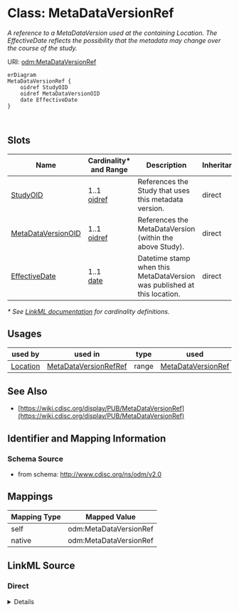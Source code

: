 # Class: MetaDataVersionRef

_A reference to a MetaDataVersion used at the containing Location. The EffectiveDate reflects the possibility that the metadata may change over the course of the study._




URI: [odm:MetaDataVersionRef](http://www.cdisc.org/ns/odm/v2.0/MetaDataVersionRef)


```mermaid
erDiagram
MetaDataVersionRef {
    oidref StudyOID  
    oidref MetaDataVersionOID  
    date EffectiveDate  
}



```



<!-- no inheritance hierarchy -->


## Slots

| Name | Cardinality* and Range | Description | Inheritance |
| ---  | --- | --- | --- |
| [StudyOID](StudyOID.md) | 1..1 <br/> [oidref](oidref.md) | References the Study that uses this metadata version. | direct |
| [MetaDataVersionOID](MetaDataVersionOID.md) | 1..1 <br/> [oidref](oidref.md) | References the MetaDataVersion (within the above Study). | direct |
| [EffectiveDate](EffectiveDate.md) | 1..1 <br/> [date](date.md) | Datetime stamp when this MetaDataVersion was published at this location. | direct |

_* See [LinkML documentation](https://linkml.io/linkml/schemas/slots.html#slot-cardinality) for cardinality definitions._




## Usages

| used by | used in | type | used |
| ---  | --- | --- | --- |
| [Location](Location.md) | [MetaDataVersionRefRef](MetaDataVersionRefRef.md) | range | [MetaDataVersionRef](MetaDataVersionRef.md) |






## See Also

* [https://wiki.cdisc.org/display/PUB/MetaDataVersionRef](https://wiki.cdisc.org/display/PUB/MetaDataVersionRef)

## Identifier and Mapping Information







### Schema Source


* from schema: http://www.cdisc.org/ns/odm/v2.0





## Mappings

| Mapping Type | Mapped Value |
| ---  | ---  |
| self | odm:MetaDataVersionRef |
| native | odm:MetaDataVersionRef |





## LinkML Source

<!-- TODO: investigate https://stackoverflow.com/questions/37606292/how-to-create-tabbed-code-blocks-in-mkdocs-or-sphinx -->

### Direct

<details>
```yaml
name: MetaDataVersionRef
description: A reference to a MetaDataVersion used at the containing Location. The
  EffectiveDate reflects the possibility that the metadata may change over the course
  of the study.
from_schema: http://www.cdisc.org/ns/odm/v2.0
see_also:
- https://wiki.cdisc.org/display/PUB/MetaDataVersionRef
rank: 1000
slots:
- StudyOID
- MetaDataVersionOID
- EffectiveDate
slot_usage:
  StudyOID:
    name: StudyOID
    description: References the Study that uses this metadata version.
    comments:
    - 'Required

      range: oidref'
    domain_of:
    - Include
    - SourceItem
    - AdminData
    - MetaDataVersionRef
    - ReferenceData
    - ClinicalData
    - Association
    - KeySet
    range: oidref
    required: true
  MetaDataVersionOID:
    name: MetaDataVersionOID
    description: References the MetaDataVersion (within the above Study).
    comments:
    - 'Required

      range: oidref'
    domain_of:
    - Include
    - SourceItem
    - MetaDataVersionRef
    - ReferenceData
    - ClinicalData
    - Association
    - KeySet
    range: oidref
    required: true
  EffectiveDate:
    name: EffectiveDate
    description: Datetime stamp when this MetaDataVersion was published at this location.
    comments:
    - 'Required

      range: date

      All data entered following the EffectiveDate must be included in a ClinicalData
      element that references this MetaDataVersionOID.'
    domain_of:
    - MetaDataVersionRef
    range: date
    required: true
class_uri: odm:MetaDataVersionRef

```
</details>

### Induced

<details>
```yaml
name: MetaDataVersionRef
description: A reference to a MetaDataVersion used at the containing Location. The
  EffectiveDate reflects the possibility that the metadata may change over the course
  of the study.
from_schema: http://www.cdisc.org/ns/odm/v2.0
see_also:
- https://wiki.cdisc.org/display/PUB/MetaDataVersionRef
rank: 1000
slot_usage:
  StudyOID:
    name: StudyOID
    description: References the Study that uses this metadata version.
    comments:
    - 'Required

      range: oidref'
    domain_of:
    - Include
    - SourceItem
    - AdminData
    - MetaDataVersionRef
    - ReferenceData
    - ClinicalData
    - Association
    - KeySet
    range: oidref
    required: true
  MetaDataVersionOID:
    name: MetaDataVersionOID
    description: References the MetaDataVersion (within the above Study).
    comments:
    - 'Required

      range: oidref'
    domain_of:
    - Include
    - SourceItem
    - MetaDataVersionRef
    - ReferenceData
    - ClinicalData
    - Association
    - KeySet
    range: oidref
    required: true
  EffectiveDate:
    name: EffectiveDate
    description: Datetime stamp when this MetaDataVersion was published at this location.
    comments:
    - 'Required

      range: date

      All data entered following the EffectiveDate must be included in a ClinicalData
      element that references this MetaDataVersionOID.'
    domain_of:
    - MetaDataVersionRef
    range: date
    required: true
attributes:
  StudyOID:
    name: StudyOID
    description: References the Study that uses this metadata version.
    comments:
    - 'Required

      range: oidref'
    from_schema: http://www.cdisc.org/ns/odm/v2.0
    rank: 1000
    alias: StudyOID
    owner: MetaDataVersionRef
    domain_of:
    - Include
    - SourceItem
    - AdminData
    - MetaDataVersionRef
    - ReferenceData
    - ClinicalData
    - Association
    - KeySet
    range: oidref
    required: true
  MetaDataVersionOID:
    name: MetaDataVersionOID
    description: References the MetaDataVersion (within the above Study).
    comments:
    - 'Required

      range: oidref'
    from_schema: http://www.cdisc.org/ns/odm/v2.0
    rank: 1000
    alias: MetaDataVersionOID
    owner: MetaDataVersionRef
    domain_of:
    - Include
    - SourceItem
    - MetaDataVersionRef
    - ReferenceData
    - ClinicalData
    - Association
    - KeySet
    range: oidref
    required: true
  EffectiveDate:
    name: EffectiveDate
    description: Datetime stamp when this MetaDataVersion was published at this location.
    comments:
    - 'Required

      range: date

      All data entered following the EffectiveDate must be included in a ClinicalData
      element that references this MetaDataVersionOID.'
    from_schema: http://www.cdisc.org/ns/odm/v2.0
    rank: 1000
    alias: EffectiveDate
    owner: MetaDataVersionRef
    domain_of:
    - MetaDataVersionRef
    range: date
    required: true
class_uri: odm:MetaDataVersionRef

```
</details>